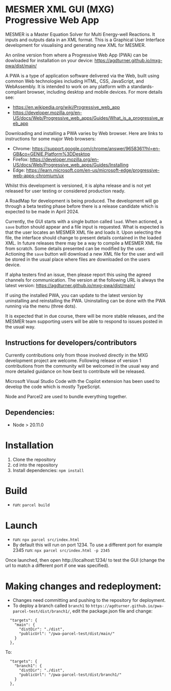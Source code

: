 # MESMER XML GUI (MXG) Progressive Web App 

MESMER is a Master Equation Solver for Multi Energy-well Reactions. It inputs and outputs data in an XML format. This is a Graphical User Interface development for visualising and generating new XML for MESMER.

An online version from where a Progressive Web App (PWA) can be dowloaded for installation on your device:
https://agdturner.github.io/mxg-pwa/dist/main/

A PWA is a type of application software delivered via the Web, built using common Web technologies including HTML, CSS, JavaScript, and WebAssembly. It is intended to work on any platform with a standards-compliant browser, including desktop and mobile devices. For more details see:
- https://en.wikipedia.org/wiki/Progressive_web_app
- https://developer.mozilla.org/en-US/docs/Web/Progressive_web_apps/Guides/What_is_a_progressive_web_app

Downloading and installing a PWA varies by Web browser. Here are links to instructions for some major Web browsers:
- Chrome: https://support.google.com/chrome/answer/9658361?hl=en-GB&co=GENIE.Platform%3DDesktop
- Firefox: https://developer.mozilla.org/en-US/docs/Web/Progressive_web_apps/Guides/Installing
- Edge: https://learn.microsoft.com/en-us/microsoft-edge/progressive-web-apps-chromium/ux

Whilst this development is versioned, it is alpha release and is not yet released for user testing or considered production ready.

A RoadMap for development is being produced. The development will go through a beta testing phase before there is a release candidate which is expected to be made in April 2024.

Currently, the GUI starts with a single button called `load`. When actioned, a `save` button should appear and a file input is requested. What is expected is that the user locates an MESMER XML file and loads it. Upon selecting the file, the interface should change to present details contained in the loaded XML. In future releases there may be a way to compile a MESMER XML file from scratch. Some details presented can be modified by the user. Actioning the `save` button will download a new XML file for the user and will be stored in the usual place where files are downloaded on the users device. 

If alpha testers find an issue, then please report this using the agreed channels for communication. The version at the following URL is always the latest version:
https://agdturner.github.io/mxg-pwa/dist/main/

If using the installed PWA, you can update to the latest version by uninstalling and reinstalling the PWA. Uninstalling can be done with the PWA running via the menu (three dots).

It is expected that in due course, there will be more stable releases, and the MESMER team supporting users will be able to respond to issues posted in the usual way.


## Instructions for developers/contributors

Currently contributions only from those involved directly in the MXG development project are welcome. Following release of version 1 contributions from the community will be welcomed in the usual way and more detailed guidance on how best to contribute will be released. 

Microsoft Visual Studio Code with the Copilot extension has been used to develop the code which is mostly TypeScript.

Node and Parcel2 are used to bundle everything together.

## Dependencies:
- Node > 20.11.0

# Installation
1. Clone the repository
2. cd into the repository
3. Install dependencies:
`npm install`

# Build
- run:
`parcel build`

# Launch
- run:
`npx parcel src/index.html`
- By default this will run on port 1234. To use a different port for example 2345 run: `npx parcel src/index.html -p 2345`

Once launched, then open http://localhost:1234/ to test the GUI (change the url to match a different port if one was specified).

# Making changes and redeployment:
- Changes need committing and pushing to the repository for deployment.
- To deploy a branch called `branch1` to `https://agdturner.github.io/pwa-parcel-test/dist/branch1/`, edit the package.json file and change:
```
  "targets": {
    "main": {
      "distDir": "./dist",
      "publicUrl": "/pwa-parcel-test/dist/main/"
    }
  },
```
To:
```
  "targets": {
    "branch1": {
      "distDir": "./dist",
      "publicUrl": "/pwa-parcel-test/dist/branch1/"
    }
  },
```
